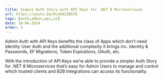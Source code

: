 ```yaml
---
title: Simple Auth Story with API Keys for .NET 8 Microservices
url: https://youtu.be/0ceU91ZBhTQ
tags: [auth,admin,api,ui]
date: 18-06-2024
order: 3
---
```


Admin Auth with API Keys benefits the class of Apps which don’t need Identity User Auth and the additional complexity 
it brings inc. Identity & Passwords, EF Migrations, Token Expirations, OAuth, etc.

With the introduction of API Keys we’re able to provide a simpler Auth Story for .NET 8 Microservices that’s easy for 
Admin Users to manage and control which trusted clients and B2B Integrations can access its functionality.